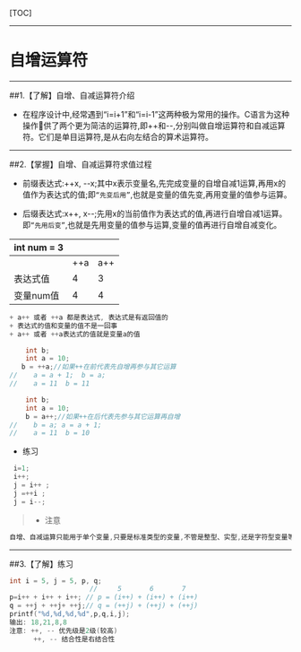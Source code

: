[TOC]

---

# 自增运算符



---

##1.【了解】自增、自减运算符介绍

- 在程序设计中,经常遇到“i=i+1”和“i=i-1”这两种极为常用的操作。C语言为这种操作􏰁供了两个更为简洁的运算符,即++和--,分别叫做自增运算符和自减运算符。它们是单目运算符,是从右向左结合的算术运算符。

---
##2.【掌握】自增、自减运算符求值过程

- 前缀表达式:++x, --x;其中x表示变量名,先完成变量的自增自减1运算,再用x的值作为表达式的值;即`“先变后用”`,也就是变量的值先变,再用变量的值参与运算。

- 后缀表达式:x++, x--;先用x的当前值作为表达式的值,再进行自增自减1运算。即`“先用后变”`,也就是先用变量的值参与运算,变量的值再进行自增自减变化。

|int num = 3|||
|--|--|--|
||++a|a++|
|表达式值|4|3|
|变量num值|4|4|
```c
+ a++ 或者 ++a 都是表达式, 表达式是有返回值的
+ 表达式的值和变量的值不是一回事
+ a++ 或者 ++a表达式的值就是变量a的值
```
```c
    int b;
    int a = 10;
   b = ++a;//如果++在前代表先自增再参与其它运算
//    a = a + 1;  b = a;
//    a = 11  b = 11
```
```c
    int b;
    int a = 10;
    b = a++;//如果++在后代表先参与其它运算再自增
//    b = a; a = a + 1;
//    a = 11  b = 10
```

- 练习

```c
 i=1;
 i++;
 j = i++ ;
 j =++i ;
 j = i--;

```

>+ 注意

```c
自增、自减运算只能用于单个变量,只要是标准类型的变量,不管是整型、实型,还是字符型变量等,但不能用于表达式或常量。如:++(a+b), 与5++, const int N=0; N++; 等都是错误 的。 而i+++j++、++i+(++j)、++a+b++、++array[--j]等,这些都是合法的。
```

---

##3.【了解】练习

```c
int i = 5, j = 5, p, q;
                    //     5       6       7
p=i++ + i++ + i++; // p = (i++) + (i++) + (i++)                               //      6       7      8
q = ++j + ++j+ ++j;// q = (++j) + (++j) + (++j)
printf("%d,%d,%d,%d",p,q,i,j);
输出: 18,21,8,8
注意: ++, -- 优先级是2级(较高)
      ++, -- 结合性是右结合性
```


